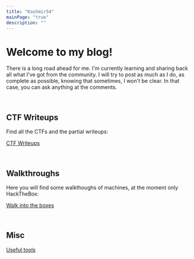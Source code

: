 ```yaml
---
title: "Kashmir54"
mainPage: "true"
description: ""
---
```


# Welcome to my blog!

There is a long road ahead for me. I'm currently learning and sharing back all what I've got from the community.
I will try to post as much as I do, as complete as possible, knowing that sometimes, I won't be clear. In that case, you can ask anything at the comments.

<br>

## CTF Writeups

Find all the CTFs and the partial writeups:

[CTF Writeups](/ctfs)

<br>

## Walkthroughs

Here you will find some walkthoughs of machines, at the moment only HackTheBox:

[Walk into the boxes](/walkthroughs)

<script src="https://www.hackthebox.eu/badge/365669"></script>

<br>

## Misc

[Useful tools](/misc)